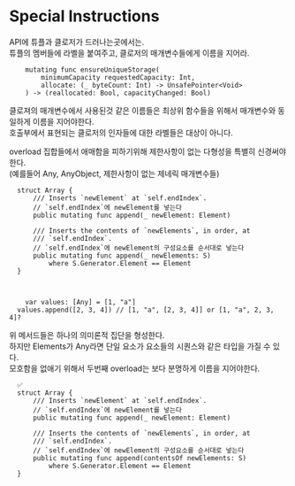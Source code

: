 # Special Instructions

API에 튜플과 클로저가 드러나는곳에서는.   
튜플의 멤버들에 라벨을 붙여주고, 클로저의 매개변수들에게 이름을 지어라.    

```
    mutating func ensureUniqueStorage(
        minimumCapacity requestedCapacity: Int,
        allocate: (_ byteCount: Int) -> UnsafePointer<Void>
    ) -> (reallocated: Bool, capacityChanged: Bool)
```
클로져의 매개변수에서 사용된것 같은 이름들은 최상위 함수들을 위해서 매개변수와 동일하게 이름을 지어야한다.    
호출부에서 표현되는 클로저의 인자들에 대한 라벨들은 대상이 아니다.   
   
     
     
     
     
     
     
overload 집합들에서 애매함을 피하기위해 제한사항이 없는 다형성을 특별히 신경써야한다.       
(예를들어 Any, AnyObject, 제한사항이 없는 제네릭 매개변수들)       
```
  struct Array {
      /// Inserts `newElement` at `self.endIndex`.
      // `self.endIndex`에 newElement를 넣는다
      public mutating func append(_ newElement: Element)

      /// Inserts the contents of `newElements`, in order, at
      /// `self.endIndex`.
      // `self.endIndex`에 newElement의 구성요소를 순서대로 넣는다
      public mutating func append(_ newElements: S)
          where S.Generator.Element == Element
  }
  
  
  
    var values: [Any] = [1, "a"]
  values.append([2, 3, 4]) // [1, "a", [2, 3, 4]] or [1, "a", 2, 3, 4]?
```
위 메서드들은 하나의 의미론적 집단을 형성한다.   
하지만 Elements가 Any라면 단일 요소가 요소들의 시퀀스와 같은 타입을 가질 수 있다.      
모호함을 없애기 위해서 두번째 overload는 보다 분명하게 이름을 지어야한다.    
```
  ✅
  struct Array {
      /// Inserts `newElement` at `self.endIndex`.
      // `self.endIndex`에 newElement를 넣는다
      public mutating func append(_ newElement: Element)

      /// Inserts the contents of `newElements`, in order, at
      /// `self.endIndex`.
      // `self.endIndex`에 newElement의 구성요소를 순서대로 넣는다
      public mutating func append(contentsOf newElements: S)
          where S.Generator.Element == Element
  }
```
